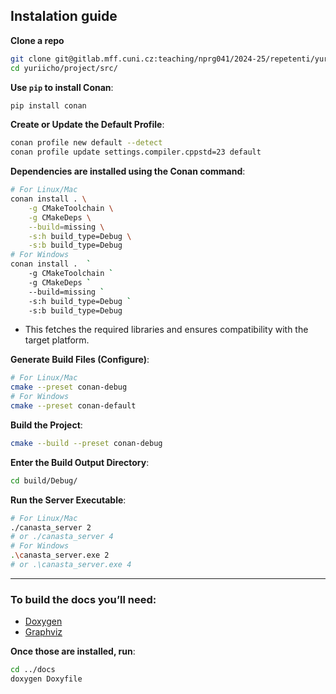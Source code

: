 ## Instalation guide

**Clone a repo**
```sh
git clone git@gitlab.mff.cuni.cz:teaching/nprg041/2024-25/repetenti/yuriicho.git
cd yuriicho/project/src/
```

**Use `pip` to install Conan**:
```sh
pip install conan
```

**Create or Update the Default Profile**:
```sh
conan profile new default --detect
conan profile update settings.compiler.cppstd=23 default
```

**Dependencies are installed using the Conan command**:
```sh
# For Linux/Mac
conan install . \
    -g CMakeToolchain \
    -g CMakeDeps \
    --build=missing \
    -s:h build_type=Debug \
    -s:b build_type=Debug
# For Windows
conan install .  `
    -g CMakeToolchain `
    -g CMakeDeps `
    --build=missing `
    -s:h build_type=Debug `
    -s:b build_type=Debug
```
- This fetches the required libraries and ensures compatibility with the target platform.

**Generate Build Files (Configure)**:
```sh
# For Linux/Mac
cmake --preset conan-debug
# For Windows
cmake --preset conan-default
```

**Build the Project**:
```sh
cmake --build --preset conan-debug
```

**Enter the Build Output Directory**:
```sh
cd build/Debug/
```

**Run the Server Executable**:
```sh
# For Linux/Mac
./canasta_server 2
# or ./canasta_server 4
# For Windows
.\canasta_server.exe 2
# or .\canasta_server.exe 4
```

-----

### To build the docs you’ll need:

- [Doxygen](https://www.doxygen.nl/download.html)  
- [Graphviz](https://www.graphviz.org/download/)

**Once those are installed, run**:
```sh
cd ../docs
doxygen Doxyfile
```
